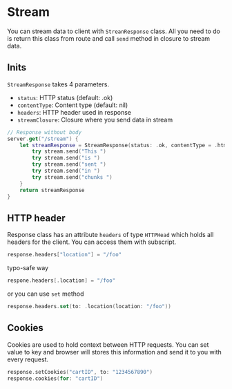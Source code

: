 # Stream

You can stream data to client with `StreanResponse` class. All you need to do is return this class from route and call `send` method in closure to stream data.

## Inits

`StreamResponse` takes 4 parameters.

- `status`: HTTP status (default: .ok)
- `contentType`: Content type (default: nil)
- `headers`: HTTP header used in response
- `streamClosure`: Closure where you send data in stream

```swift
// Response without body
server.get("/stream") {
    let streamResponse = StreamResponse(status: .ok, contentType = .html) { stream in
        try stream.send("This ")
        try stream.send("is ")
        try stream.send("sent ")
        try stream.send("in ")
        try stream.send("chunks ")
    }
    return streamResponse
}
```

## HTTP header

Response class has an attribute `headers` of type `HTTPHead` which holds all headers for the client. You can access them with subscript.

```swift
response.headers["location"] = "/foo"
```
typo-safe way

```swift
respone.headers[.location] = "/foo"
```

or you can use `set` method

```swift
response.headers.set(to: .location(location: "/foo"))
```

## Cookies

Cookies are used to hold context between HTTP requests. You can set value to key and browser will stores this information and send it to you with every request.

```swift
response.setCookies("cartID", to: "1234567890")
response.cookies(for: "cartID")
```
